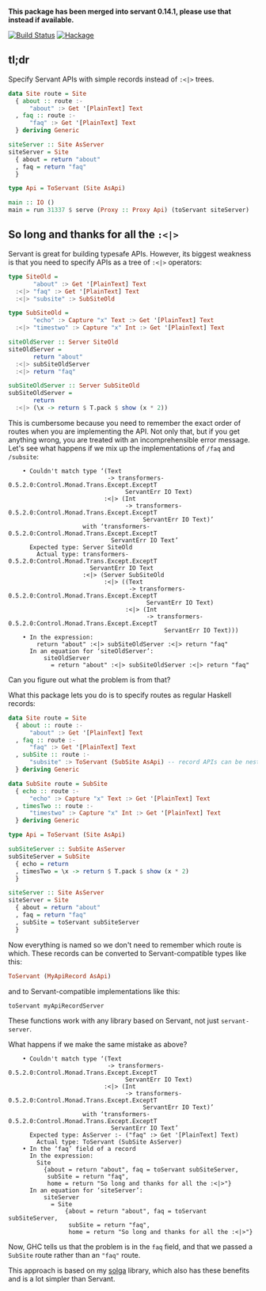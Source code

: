 __This package has been merged into servant 0.14.1, please use that instead if available.__

[![Build Status](https://travis-ci.org/chpatrick/servant-generic.svg?branch=master)](https://travis-ci.org/chpatrick/servant-generic) [![Hackage](https://img.shields.io/hackage/v/servant-generic.svg)](http://hackage.haskell.org/package/servant-generic)

tl;dr
-----
Specify Servant APIs with simple records instead of `:<|>` trees.

```haskell
data Site route = Site
  { about :: route :-
      "about" :> Get '[PlainText] Text
  , faq :: route :-
      "faq" :> Get '[PlainText] Text
  } deriving Generic

siteServer :: Site AsServer
siteServer = Site
  { about = return "about"
  , faq = return "faq"
  }

type Api = ToServant (Site AsApi)

main :: IO ()
main = run 31337 $ serve (Proxy :: Proxy Api) (toServant siteServer)
```

So long and thanks for all the `:<|>`
-------------------------------------
Servant is great for building typesafe APIs. However, its biggest weakness is that you need to specify APIs as a tree of `:<|>` operators:

```haskell
type SiteOld =
       "about" :> Get '[PlainText] Text
  :<|> "faq" :> Get '[PlainText] Text
  :<|> "subsite" :> SubSiteOld

type SubSiteOld =
       "echo" :> Capture "x" Text :> Get '[PlainText] Text
  :<|> "timestwo" :> Capture "x" Int :> Get '[PlainText] Text

siteOldServer :: Server SiteOld
siteOldServer =
       return "about"
  :<|> subSiteOldServer
  :<|> return "faq"

subSiteOldServer :: Server SubSiteOld
subSiteOldServer =
       return
  :<|> (\x -> return $ T.pack $ show (x * 2))
```

This is cumbersome because you need to remember the exact order of routes when you are implementing the API. Not only that, but if you get anything wrong, you are treated with an incomprehensible error message. Let's see what happens if we mix up the implementations of `/faq` and `/subsite`:

```
    • Couldn't match type ‘(Text
                            -> transformers-0.5.2.0:Control.Monad.Trans.Except.ExceptT
                                 ServantErr IO Text)
                           :<|> (Int
                                 -> transformers-0.5.2.0:Control.Monad.Trans.Except.ExceptT
                                      ServantErr IO Text)’
                     with ‘transformers-0.5.2.0:Control.Monad.Trans.Except.ExceptT
                             ServantErr IO Text’
      Expected type: Server SiteOld
        Actual type: transformers-0.5.2.0:Control.Monad.Trans.Except.ExceptT
                       ServantErr IO Text
                     :<|> (Server SubSiteOld
                           :<|> ((Text
                                  -> transformers-0.5.2.0:Control.Monad.Trans.Except.ExceptT
                                       ServantErr IO Text)
                                 :<|> (Int
                                       -> transformers-0.5.2.0:Control.Monad.Trans.Except.ExceptT
                                            ServantErr IO Text)))
    • In the expression:
        return "about" :<|> subSiteOldServer :<|> return "faq"
      In an equation for ‘siteOldServer’:
          siteOldServer
            = return "about" :<|> subSiteOldServer :<|> return "faq"
```

Can you figure out what the problem is from that?

What this package lets you do is to specify routes as regular Haskell records:

```haskell
data Site route = Site
  { about :: route :-
      "about" :> Get '[PlainText] Text
  , faq :: route :-
      "faq" :> Get '[PlainText] Text
  , subSite :: route :-
      "subsite" :> ToServant (SubSite AsApi) -- record APIs can be nested easily
  } deriving Generic

data SubSite route = SubSite
  { echo :: route :-
      "echo" :> Capture "x" Text :> Get '[PlainText] Text
  , timesTwo :: route :-
      "timestwo" :> Capture "x" Int :> Get '[PlainText] Text
  } deriving Generic

type Api = ToServant (Site AsApi)

subSiteServer :: SubSite AsServer
subSiteServer = SubSite
  { echo = return
  , timesTwo = \x -> return $ T.pack $ show (x * 2)
  }

siteServer :: Site AsServer
siteServer = Site
  { about = return "about"
  , faq = return "faq"
  , subSite = toServant subSiteServer
  }
```

Now everything is named so we don't need to remember which route is which.
These records can be converted to Servant-compatible types like this:
```haskell
ToServant (MyApiRecord AsApi)
```

and to Servant-compatible implementations like this:

```haskell
toServant myApiRecordServer
```

These functions work with any library based on Servant, not just `servant-server`.

What happens if we make the same mistake as above?

```
    • Couldn't match type ‘(Text
                            -> transformers-0.5.2.0:Control.Monad.Trans.Except.ExceptT
                                 ServantErr IO Text)
                           :<|> (Int
                                 -> transformers-0.5.2.0:Control.Monad.Trans.Except.ExceptT
                                      ServantErr IO Text)’
                     with ‘transformers-0.5.2.0:Control.Monad.Trans.Except.ExceptT
                             ServantErr IO Text’
      Expected type: AsServer :- ("faq" :> Get '[PlainText] Text)
        Actual type: ToServant (SubSite AsServer)
    • In the ‘faq’ field of a record
      In the expression:
        Site
          {about = return "about", faq = toServant subSiteServer,
           subSite = return "faq",
           home = return "So long and thanks for all the :<|>"}
      In an equation for ‘siteServer’:
          siteServer
            = Site
                {about = return "about", faq = toServant subSiteServer,
                 subSite = return "faq",
                 home = return "So long and thanks for all the :<|>"}
```
Now, GHC tells us that the problem is in the `faq` field, and that we passed a `SubSite` route rather than an `"faq"` route.

This approach is based on my [solga](https://github.com/chpatrick/solga) library, which also has these benefits and is a lot simpler than Servant.